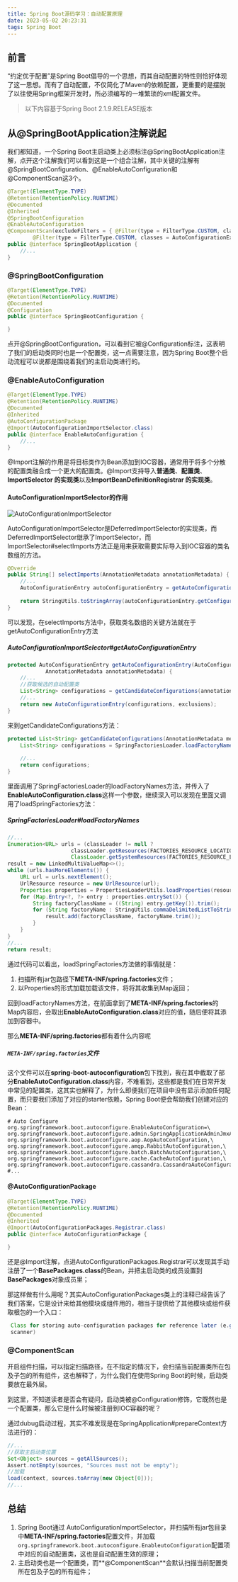 ```yaml
---
title: Spring Boot源码学习：自动配置原理
date: 2023-05-02 20:23:31
tags: Spring Boot
---
```




## 前言

“约定优于配置”是Spring Boot倡导的一个思想，而其自动配置的特性则恰好体现了这一思想。而有了自动配置，不仅简化了Maven的依赖配置，更重要的是摆脱了以往使用Spring框架开发时，所必须编写的一堆繁琐的xml配置文件。

<!--more-->

> 以下内容基于Spring Boot 2.1.9.RELEASE版本



## 从@SpringBootApplication注解说起

我们都知道，一个Spring Boot主启动类上必须标注@SpringBootApplication注解，点开这个注解我们可以看到这是一个组合注解，其中关键的注解有@SpringBootConfiguration、@EnableAutoConfiguration和@ComponentScan这3个。

```java
@Target(ElementType.TYPE)
@Retention(RetentionPolicy.RUNTIME)
@Documented
@Inherited
@SpringBootConfiguration
@EnableAutoConfiguration
@ComponentScan(excludeFilters = { @Filter(type = FilterType.CUSTOM, classes = TypeExcludeFilter.class),
		@Filter(type = FilterType.CUSTOM, classes = AutoConfigurationExcludeFilter.class) })
public @interface SpringBootApplication {
    //...
}
```



### @SpringBootConfiguration

```java
@Target(ElementType.TYPE)
@Retention(RetentionPolicy.RUNTIME)
@Documented
@Configuration
public @interface SpringBootConfiguration {

}
```

点开@SpringBootConfiguration，可以看到它被@Configuration标注，这表明了我们的启动类同时也是一个配置类，这一点需要注意，因为Spring Boot整个启动流程可以说都是围绕着我们的主启动类进行的。



### @EnableAutoConfiguration

```java
@Target(ElementType.TYPE)
@Retention(RetentionPolicy.RUNTIME)
@Documented
@Inherited
@AutoConfigurationPackage
@Import(AutoConfigurationImportSelector.class)
public @interface EnableAutoConfiguration {
    //...
}
```

@Import注解的作用是将目标类作为Bean添加到IOC容器，通常用于将多个分散的配置类融合成一个更大的配置类。@Import支持导入**普通类**、**配置类**、**ImportSelector 的实现类**以及**ImportBeanDefinitionRegistrar 的实现类**。



#### AutoConfigurationImportSelector的作用

![AutoConfigurationImportSelector](http://storage.laixiaoming.space/blog/AutoConfigurationImportSelector.jpg)

AutoConfigurationImportSelector是DeferredImportSelector的实现类，而DeferredImportSelector继承了ImportSelector，而ImportSelector#selectImports方法正是用来获取需要实际导入到IOC容器的类名数组的方法。

```java
@Override
public String[] selectImports(AnnotationMetadata annotationMetadata) {
    //...
    AutoConfigurationEntry autoConfigurationEntry = getAutoConfigurationEntry(autoConfigurationMetadata,
                                                                              annotationMetadata);
    return StringUtils.toStringArray(autoConfigurationEntry.getConfigurations());
}
```

可以发现，在selectImports方法中，获取类名数组的关键方法就在于getAutoConfigurationEntry方法



##### AutoConfigurationImportSelector#getAutoConfigurationEntry

```java
protected AutoConfigurationEntry getAutoConfigurationEntry(AutoConfigurationMetadata autoConfigurationMetadata,
			AnnotationMetadata annotationMetadata) {
    //...
    //获取候选的自动配置类
    List<String> configurations = getCandidateConfigurations(annotationMetadata, attributes);
    //...
    return new AutoConfigurationEntry(configurations, exclusions);
}
```

来到getCandidateConfigurations方法：

```java
protected List<String> getCandidateConfigurations(AnnotationMetadata metadata, AnnotationAttributes attributes) {
    List<String> configurations = SpringFactoriesLoader.loadFactoryNames(getSpringFactoriesLoaderFactoryClass(),
                                                                         getBeanClassLoader());
    //...
    return configurations;
}
```

里面调用了SpringFactoriesLoader的loadFactoryNames方法，并传入了**EnableAutoConfiguration.class**这样一个参数，继续深入可以发现在里面又调用了loadSpringFactories方法：



##### SpringFactoriesLoader#loadFactoryNames

```java
//...
Enumeration<URL> urls = (classLoader != null ?
					classLoader.getResources(FACTORIES_RESOURCE_LOCATION) :
					ClassLoader.getSystemResources(FACTORIES_RESOURCE_LOCATION));
result = new LinkedMultiValueMap<>();
while (urls.hasMoreElements()) {
    URL url = urls.nextElement();
    UrlResource resource = new UrlResource(url);
    Properties properties = PropertiesLoaderUtils.loadProperties(resource);
    for (Map.Entry<?, ?> entry : properties.entrySet()) {
        String factoryClassName = ((String) entry.getKey()).trim();
        for (String factoryName : StringUtils.commaDelimitedListToStringArray((String) entry.getValue())) {
            result.add(factoryClassName, factoryName.trim());
        }
    }
}
//...
return result;
```

通过代码可以看出，loadSpringFactories方法做的事情就是：

1. 扫描所有jar包路径下**META-INF/spring.factories**文件；
2. 以Properties的形式加载加载该文件，将将其收集到Map返回；

回到loadFactoryNames方法，在前面拿到了**META-INF/spring.factories**的Map内容后，会取出**EnableAutoConfiguration.class**对应的值，随后便将其添加到容器中。

那么**META-INF/spring.factories**都有着什么内容呢



##### ```META-INF/spring.factories```文件

这个文件可以在**spring-boot-autoconfiguration**包下找到，我在其中截取了部分**EnableAutoConfiguration.class**内容，不难看到，这些都是我们在日常开发中常见的配置类，这其实也解释了，为什么即便我们在项目中没有显示添加任何配置，而只要我们添加了对应的starter依赖，Spring Boot便会帮助我们创建对应的Bean：

```properties
# Auto Configure
org.springframework.boot.autoconfigure.EnableAutoConfiguration=\
org.springframework.boot.autoconfigure.admin.SpringApplicationAdminJmxAutoConfiguration,\
org.springframework.boot.autoconfigure.aop.AopAutoConfiguration,\
org.springframework.boot.autoconfigure.amqp.RabbitAutoConfiguration,\
org.springframework.boot.autoconfigure.batch.BatchAutoConfiguration,\
org.springframework.boot.autoconfigure.cache.CacheAutoConfiguration,\
org.springframework.boot.autoconfigure.cassandra.CassandraAutoConfiguration
#...
```



#### @AutoConfigurationPackage

```java
@Target(ElementType.TYPE)
@Retention(RetentionPolicy.RUNTIME)
@Documented
@Inherited
@Import(AutoConfigurationPackages.Registrar.class)
public @interface AutoConfigurationPackage {

}
```

还是@Import注解，点进AutoConfigurationPackages.Registrar可以发现其手动注册了一个**BasePackages.class**的Bean，并把主启动类的成员设置到**BasePackages**对象成员里；

那这样做有什么用呢？其实AutoConfigurationPackages类上的注释已经告诉了我们答案，它是设计来给其他模块或组件用的，相当于提供给了其他模块或组件获取根包的一个入口：

```java
 Class for storing auto-configuration packages for reference later (e.g. by JPA entity
 scanner)
```



### @ComponentScan

开启组件扫描，可以指定扫描路径，在不指定的情况下，会扫描当前配置类所在包及子包的所有组件，这也解释了，为什么我们在使用Spring Boot的时候，启动类要放在最外层。

到这里，不知道读者是否会有疑问，启动类被@Configuration修饰，它既然也是一个配置类，那么它是什么时候被注册到IOC容器的呢？

通过dubug启动过程，其实不难发现是在SpringApplication#prepareContext方法进行的：

```java
//...
//获取主启动类位置
Set<Object> sources = getAllSources();
Assert.notEmpty(sources, "Sources must not be empty");
//加载
load(context, sources.toArray(new Object[0]));
//...
```



## 总结

1. Spring Boot通过 AutoConfigurationImportSelector，并扫描所有jar包目录中**META-INF/spring.factories**配置文件，并加载```org.springframework.boot.autoconfigure.EnableutoConfiguration```配置项中对应的自动配置类，这也是自动配置生效的原理；
2. 主启动类也是一个配置类，而**@ComponentScan**会默认扫描当前配置类所在包及子包的所有组件；







